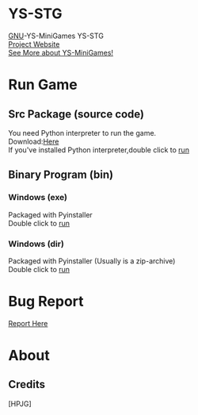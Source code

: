 # YS-STG
[GNU](LICENSE)-YS-MiniGames YS-STG  
[Project Website](https://github.com/YS-MiniGames/YS-STG)  
[See More about YS-MiniGames!](https://github.com/YS-MiniGames)
# Run Game
## Src Package (source code)
You need Python interpreter to run the game.  
Download:[Here](https://www.python.org)  
If you've installed Python interpreter,double click to [run](main.py)
## Binary Program (bin)
### Windows (exe)
Packaged with Pyinstaller  
Double click to [run](main.exe)
### Windows (dir)
Packaged with Pyinstaller (Usually is a zip-archive)  
Double click to [run](main.exe)
# Bug Report
[Report Here](https://github.com/YS-MiniGames/YS-STG/issues)
# About
## Credits
[HPJG]